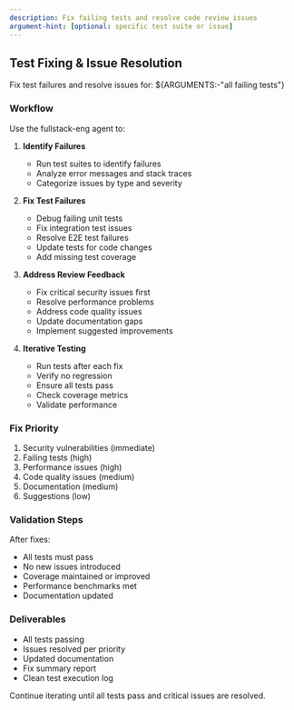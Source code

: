 ```yaml
---
description: Fix failing tests and resolve code review issues
argument-hint: [optional: specific test suite or issue]
---
```


## Test Fixing & Issue Resolution

Fix test failures and resolve issues for: ${ARGUMENTS:-"all failing tests"}

### Workflow

Use the fullstack-eng agent to:

1. **Identify Failures**
   - Run test suites to identify failures
   - Analyze error messages and stack traces
   - Categorize issues by type and severity

2. **Fix Test Failures**
   - Debug failing unit tests
   - Fix integration test issues
   - Resolve E2E test failures
   - Update tests for code changes
   - Add missing test coverage

3. **Address Review Feedback**
   - Fix critical security issues first
   - Resolve performance problems
   - Address code quality issues
   - Update documentation gaps
   - Implement suggested improvements

4. **Iterative Testing**
   - Run tests after each fix
   - Verify no regression
   - Ensure all tests pass
   - Check coverage metrics
   - Validate performance

### Fix Priority
1. Security vulnerabilities (immediate)
2. Failing tests (high)
3. Performance issues (high)
4. Code quality issues (medium)
5. Documentation (medium)
6. Suggestions (low)

### Validation Steps
After fixes:
- All tests must pass
- No new issues introduced
- Coverage maintained or improved
- Performance benchmarks met
- Documentation updated

### Deliverables
- All tests passing
- Issues resolved per priority
- Updated documentation
- Fix summary report
- Clean test execution log

Continue iterating until all tests pass and critical issues are resolved.
